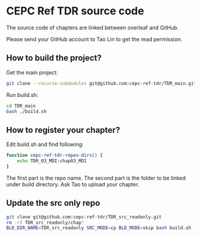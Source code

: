 # CEPC Ref TDR source code

The source code of chapters are linked between overleaf and GitHub. 

Please send your GitHub account to Tao Lin to get the read permission.

## How to build the project?

Get the main project:
```bash
git clone --recurse-submodules git@github.com:cepc-ref-tdr/TDR_main.git
```

Run build.sh:
```bash
cd TDR_main
bash ./build.sh
```

## How to register your chapter?
Edit build.sh and find following:
```bash
function cepc-ref-tdr-repos-dirs() {
    echo TDR_03_MDI:chap03_MDI
}
```

The first part is the repo name. The second part is the folder to be linked under build directory. Ask Tao to upload your chapter. 

## Update the src only repo
```bash
git clone git@github.com:cepc-ref-tdr/TDR_src_readonly.git
rm -rf TDR_src_readonly/chap*
BLD_DIR_NAME=TDR_src_readonly SRC_MODE=cp BLD_MODE=skip bash build.sh
```
